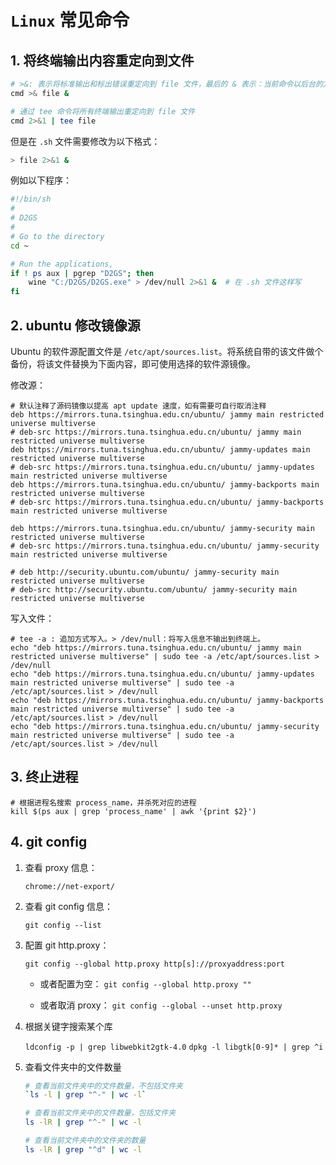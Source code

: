 
# `Linux` 常见命令

## 1. 将终端输出内容重定向到文件

```bash
# >&: 表示将标准输出和标出错误重定向到 file 文件，最后的 & 表示：当前命令以后台的方式执行
cmd >& file &

# 通过 tee 命令将所有终端输出重定向到 file 文件
cmd 2>&1 | tee file

```

但是在 `.sh` 文件需要修改为以下格式：

```bash
> file 2>&1 &
```

例如以下程序：

```bash
#!/bin/sh
#
# D2GS
#
# Go to the directory
cd ~

# Run the applications, 
if ! ps aux | pgrep "D2GS"; then
    wine "C:/D2GS/D2GS.exe" > /dev/null 2>&1 &  # 在 .sh 文件这样写
fi

```

## 2. ubuntu 修改镜像源

Ubuntu 的软件源配置文件是 `/etc/apt/sources.list`。将系统自带的该文件做个备份，将该文件替换为下面内容，即可使用选择的软件源镜像。

修改源：

```shell
# 默认注释了源码镜像以提高 apt update 速度，如有需要可自行取消注释
deb https://mirrors.tuna.tsinghua.edu.cn/ubuntu/ jammy main restricted universe multiverse
# deb-src https://mirrors.tuna.tsinghua.edu.cn/ubuntu/ jammy main restricted universe multiverse
deb https://mirrors.tuna.tsinghua.edu.cn/ubuntu/ jammy-updates main restricted universe multiverse
# deb-src https://mirrors.tuna.tsinghua.edu.cn/ubuntu/ jammy-updates main restricted universe multiverse
deb https://mirrors.tuna.tsinghua.edu.cn/ubuntu/ jammy-backports main restricted universe multiverse
# deb-src https://mirrors.tuna.tsinghua.edu.cn/ubuntu/ jammy-backports main restricted universe multiverse

deb https://mirrors.tuna.tsinghua.edu.cn/ubuntu/ jammy-security main restricted universe multiverse
# deb-src https://mirrors.tuna.tsinghua.edu.cn/ubuntu/ jammy-security main restricted universe multiverse

# deb http://security.ubuntu.com/ubuntu/ jammy-security main restricted universe multiverse
# deb-src http://security.ubuntu.com/ubuntu/ jammy-security main restricted universe multiverse

```

写入文件：

```shell
# tee -a : 追加方式写入。> /dev/null：将写入信息不输出到终端上。
echo "deb https://mirrors.tuna.tsinghua.edu.cn/ubuntu/ jammy main restricted universe multiverse" | sudo tee -a /etc/apt/sources.list > /dev/null
echo "deb https://mirrors.tuna.tsinghua.edu.cn/ubuntu/ jammy-updates main restricted universe multiverse" | sudo tee -a /etc/apt/sources.list > /dev/null
echo "deb https://mirrors.tuna.tsinghua.edu.cn/ubuntu/ jammy-backports main restricted universe multiverse" | sudo tee -a /etc/apt/sources.list > /dev/null
echo "deb https://mirrors.tuna.tsinghua.edu.cn/ubuntu/ jammy-security main restricted universe multiverse" | sudo tee -a /etc/apt/sources.list > /dev/null

```

## 3. 终止进程

```shell
# 根据进程名搜索 process_name，并杀死对应的进程
kill $(ps aux | grep 'process_name' | awk '{print $2}')
```

## 4. git config

1. 查看 proxy 信息：

   `chrome://net-export/`

2. 查看 git config 信息：

   `git config --list`

3. 配置 git http.proxy：

   `git config --global http.proxy http[s]://proxyaddress:port`

   - 或者配置为空：
   `git config --global http.proxy ""`

   - 或者取消 proxy：
   `git config --global --unset http.proxy`

4. 根据关键字搜索某个库

   `ldconfig -p | grep libwebkit2gtk-4.0`
   `dpkg -l libgtk[0-9]* | grep ^i`

5. 查看文件夹中的文件数量

   ```bash
   # 查看当前文件夹中的文件数量，不包括文件夹
   `ls -l | grep "^-" | wc -l`

   # 查看当前文件夹中的文件数量，包括文件夹
   ls -lR | grep "^-" | wc -l

   # 查看当前文件夹中的文件夹的数量
   ls -lR | grep "^d" | wc -l
   ```
